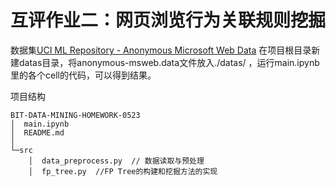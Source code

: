 # 互评作业二：网页浏览行为关联规则挖掘
数据集[UCI ML Repository - Anonymous Microsoft Web Data](http://archive.ics.uci.edu/ml/datasets/Anonymous+Microsoft+Web+Data)
在项目根目录新建datas目录，将anonymous-msweb.data文件放入./datas/ ，运行main.ipynb里的各个cell的代码，可以得到结果。

项目结构
```angular2html
BIT-DATA-MINING-HOMEWORK-0523
│  main.ipynb
│  README.md
│ 
└─src
    │  data_preprocess.py  // 数据读取与预处理
    │  fp_tree.py  //FP Tree的构建和挖掘方法的实现
```
